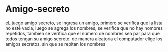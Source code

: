 # Amigo-secreto
eL juego amigo secreto, se ingresa un amigo, primero se verifica que la lista no esté vacia, luego se agrega los nombres,
se verifica que no hay nombres repetidos, tambien se verifica que el número de nombres sea par para que todos tengan su amigo secreto.
de manera aleatoria el computador elige los amigos secretos, sin que se repitan los nombres
